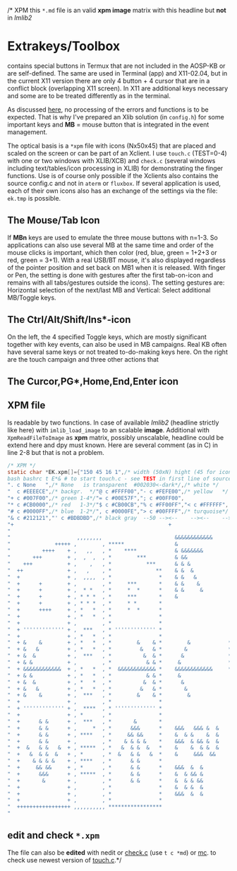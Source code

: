 /* XPM this `*.md` file is an valid **xpm image** matrix with this headline but **not** in _Imlib2_
# Extrakeys/Toolbox
contains special buttons in Termux that are not included in the AOSP-KB or are self-defined. The same are used in Terminal (app) and X11-02.04, but in the current X11 version there are only 4 button + 4 cursor that are in a conflict block (overlapping X11 screen).
In X11 are additional keys necessary and some are to be treated differently as in the terminal.

As discussed [here](https://github.com/termux/termux-x11/discussions/46#discussioncomment-3279888), no processing of the errors and functions is to be expected. That is why I've prepared an Xlib solution (in `config.h`) for some important keys and **MB** = mouse button that is integrated in the event management.

The optical basis is a `*xpm` file with icons (Nx50x45) that are placed and scaled on the screen or can be part of an Xclient. I use `touch.c` (TEST=0-4) with one or two windows with XLIB/XCB) and `check.c` (several windows including text/tables/icon processing in XLIB) for demonstrating the finger functions.
Use is of course only possible if the Xclients also contains the source config.c and not in `aterm` or `fluxbox`. If several application is used, each of their own icons also has an exchange of the settings via the file: `ek.tmp` is possible.
## The Mouse/Tab Icon
If **MBn** keys are used to emulate the three mouse buttons with n=1-3. So applications can also use several MB at the same time and order of the mouse clicks is important, which then color (red, blue, green = 1+2+3 or red, green = 3+1). With a real USB/BT mouse, it's also displayed regardless of the pointer position and set back on MB1 when it is released. With finger or Pen, the setting is done with gestures after the first tab-on-icon and remains with all tabs/gestures outside the icons). The setting gestures are: Horizontal selection of the next/last MB and Vertical: Select additional MB/Toggle keys.
## The Ctrl/Alt/Shift/Ins*-icon
On the left, the 4 specified Toggle keys, which are mostly significant together with key events, can also be used in MB campaigns. Real KB often have several same keys or not treated to-do-making keys here.
On the right are the touch campaign and three other actions that
## The Curcor,PG*,Home,End,Enter icon
## XPM file
Is readable by two functions. In case of available _Imlib2_ (headline strictly like here) with `imlib_load_image` to an scalable **image**. Additional with `XpmReadFileToImage` as **xpm** matrix, possibly unscalable, headline could be extend here and dpy must known. Here are several comment (as in C) in line 2-8 but that is not a problem.
``` c
/* XPM */
static char *EK.xpm[]={"150 45 16 1",/* width (50xN) hight (45 for icons) color (16x1)
bash bashrc t E*& # to start touch.c - see TEST in first line of source of N=3 icons */
". c None   ",/* None   is transparent  #002030<-dark*/,/* white */
"  c #EEEECE",/* backgr.  */"@ c #FFFF00","- c #FEFE00",/* yellow   */
"+ c #007F00",/* green 1-4*/"= c #00E57F","; c #00FF00",
"* c #CB0000",/* red   1-3*/"$ c #CB00CB","% c #FF00FF","< c #FFFFFF",
"# c #0000FF",/* blue  1-2*/", c #0000FE","> c #00FFFF",/* turquoise*/
"& c #212121","' c #BDBDBD",/* black gray  --50 --><--    --><--    --><--    --><--    --><-- 100--><--    --><--    --><--    --><--    --><-- 150-->*/
"+                                                 +                                                 +                        +                        ",
"                                                                                                    ''''''''''''''''''''''''''                        ",
"                     ,,,,,,,,                       &&&&&&&&&&&&           &          &&&&&   &&&&& ''####'####'#####''##'''''       &           &    ",
"              +++++ ,        , *****                &                     &&&         &&&&&& &&&&&& '#####'####'######'##'''''      &             &   ",
"          ++++    + ,   ,,   , *    ****            & &&&&&&&            & & &        &&  && &&     '##'''''##''##''##'##'''''     &&&&&&&&&&&&&&&&&  ",
"       +++        + ,  ,  ,  , *        ***         & &&                &  &  &       &&&&&  && &&& '##'''''##''#####''##'''''    &&               && ",
"    +++           + ,    ,   , *           ***      & & &              &   &   &      &&     &&  && '##'''''##''##'##''##'''''     &&&&&&&&&&&&&&&&&  ",
"  ++              + ,   ,    , *              **    & &  &                 &          &&     &&&&&& '#####''##''##''##'####'''      &             &   ",
"  +               + ,  ,,,,  , *               *    & &   &                &          &&      &&&&& ''####''##''##''##'####'''       &           &    ",
"  +      +        + ,        , *     ***       *    & &    &               &                        ''''''''''''''''''''''''''                        ",
"  +      +        + ,  * *   , *     *  *      *    & &     &              &          &&  && &&&&&  ''''''''''''''''''''''''''                        ",
"  +      +        + , * * *  , *     ***       *    &                      &          &&  && &&&&&& ''''''''''''''''''''''''''                        ",
"  +      +        + , * * *  , *     * *       *                           &          &&  && &&  && ''''''''''''''''''''''''''                        ",
"  +      ++++     + , *   *  , *     *  *      *                                      &&  && &&&&&  ''####''##''####''''''''''    #####  #####  ##### ",
"  +               + , *   *  , *               *                                      &&  && &&     '######'##''####''''''''''    ##### ###### ###### ",
"  +               + ,        , *               *                                      &&&&&& &&     '##''##'##'''##'''''''''''    ##     ##    ##     ",
"  + ''''''''''''' + ,  ***   , * ''''''''''''' *                                       &&&&  &&     '######'##'''##'''''''''''    ###     ##   ##     ",
"  +               + , *   *  , *               *                                                    '##''##'##'''##'''''''''''    ##       ##  ##     ",
"  + &    &        + , *   *  , *        &    & *        &            **  *** *** &            &     '##''##'####'##'''''''''''    ##### ###### ###### ",
"  + &   &         + , *   *  , *         &   & *       &             * * *    *  &             &    '##''##'####'##'''''''''''    ##### #####   ##### ",
"  + &  &          + ,  ***   , *          &  & *      &              **  ***  *  &              &   ''''''''''''''''''''''''''                        ",
"  + & &           + ,        , *           & & *     &               * * *    *  &               &  ''''''''''''''''''''''''''                        ",
"  + &&&&&&&&&&&&  + , *   *  , *  &&&&&&&&&&&& *    &&&&&&&&&&&&     * * ***  *  &     &&&&&&&&&&&& ''''''''''''''''''''''''''                        ",
"  + & &           + , *   *  , *           & & *     &                  &        &               &  ''''''''''''''''''''''''''                        ",
"  + &  &          + , *   *  , *          &  & *      &                &         &              &   ''''''''''''''''''''''''''                        ",
"  + &   &         + , *   *  , *         &   & *       &              &&&&&&&&&&&&             &    ''#####'##'##'##'####'####    #####   ##### ##### ",
"  + &    &        + ,  ***   , *        &    & *        &              &                      &     '######'##'##'##'####'####    ###### ###### ######",
"  +               + ,        , *               *                        &                           ''##''''##'##'##'##''''##'    ##  ##  ##    ##  ##",
"  + ''''''''''''' + ,  ****  , * ''''''''''''' *                                                    '''##'''#####'##'###'''##'    #####    ##   ##### ",
"  +               + , *      , *               *                                                    ''''##''##'##'##'###'''##'    ##  ##    ##  ##    ",
"  +      & &      + ,  ***   , *       &       *                                                    '######'##'##'##'##''''##'    ###### ###### ##    ",
"  +      & &      + ,     *  , *      &&&      *    &&&   &&& &  &                                  '#####''##'##'##'##''''##'    #####  #####  ##    ",
"  +      & &      + , ****   , *     && &&     *    &  & &    &  &         &                      & ''''''''''''''''''''''''''                        ",
"  +      & &      + ,        , *    & & & &    *    &&&  & && &  &         &                      & ''''''''''''''''''''''''''                        ",
"  +  &   & &   &  + , *****  , *   &  & &  &   *    &    &  & &  &         &              &     & & ''''''''''''''''''''''''''                        ",
"  +   &  & &  &   + , *      , *  &   & &   &  *    &     &&&  &&          &               &    & & ''''''''''''''''''''''''''                        ",
"  +    & & & &    + , ****   , *      & &      *                           &                &   & & '##'##''##''#####'''''''''    #####  ###### ##    ",
"  +     && &&     + , *      , *      & &      *    &&&  &  &              &                 &  & & '##'##''##'######'''''''''    ###### ###### ##    ",
"  +      &&&      + , *****  , *      & &      *    &  & && &          &   &   &              & & & '##'###'##''##''''''''''''    ##  ## ##     ##    ",
"  +       &       + ,        , *      & &      *    &  & & &&           &  &  &                && & '##'######'''##'''''''''''    ##  ## ####   ##    ",
"  +               + ,        , *               *    &  & &  &            & & &            &&&&&&& & '##'##'###''''##''''''''''    ##  ## ##     ##    ",
"  +               + ,        , *               *    &&&  &  &             &&&                     & '##'##''##'######'''''''''    ###### ###### ######",
"  +               + ,        , *               *                           &            &&&&&&&&&&& '##'##''##'#####''''''''''    #####  ###### ######",
"  +++++++++++++++++ ,,,,,,,,,, *****************                                                                                                      ",
"                                                                                                                                                      "}/*
```
## edit and check `*.xpm`
The file can also be **edited** with nedit or [check.c](https://github.com/RalfWerner/integrated-process/blob/master/check.c) (use `t c *md`) or [mc](https://github.com/RalfWerner/integrated-process/blob/master/videos.md#mc). to check use newest version of [touch.c](https://github.com/RalfWerner/integrated-process/blob/master/touch.c).*/
